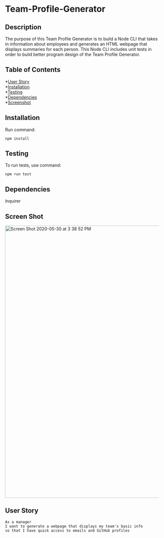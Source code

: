 # Team-Profile-Generator

## Description
The purpose of this Team Profile Generator is to build a Node CLI that takes in information about employees and generates an HTML webpage that displays summaries for each person. This Node CLI includes unit tests in order to build better program design of the Team Profile Generator. 

## Table of Contents

*[User Story](#user)  
*[Installation](#installation)  
*[Testing](#testing)  
*[Dependencies](#dependencies)  
*[Screenshot](#screen-shot)  


## Installation
Run command:
```
npm install
```


## Testing
To run tests, use command:
```
npm run test
```


## Dependencies
Inquirer


## Screen Shot
<img width="890" alt="Screen Shot 2020-05-30 at 3 38 52 PM" src="https://user-images.githubusercontent.com/63661120/83338194-d5403780-a28f-11ea-8bb3-a12031c7cc9b.png">


## User Story
```
As a manager
I want to generate a webpage that displays my team's basic info
so that I have quick access to emails and GitHub profiles
```